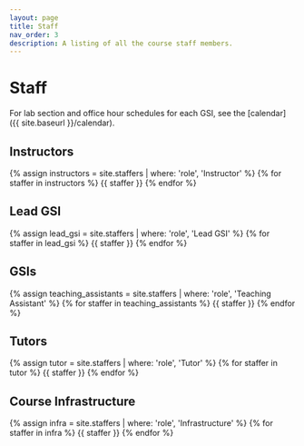 ```yaml
---
layout: page
title: Staff
nav_order: 3
description: A listing of all the course staff members.
---
```


# Staff

For lab section and office hour schedules for each GSI, see the [calendar]({{ site.baseurl }}/calendar).

## Instructors

<div class="role">
  {% assign instructors = site.staffers | where: 'role', 'Instructor' %}
  {% for staffer in instructors %}
  {{ staffer }}
  {% endfor %}
</div>

## Lead GSI
<div class="role">
  {% assign lead_gsi = site.staffers | where: 'role', 'Lead GSI' %}
  {% for staffer in lead_gsi %}
  {{ staffer }}
  {% endfor %}
</div> 

## GSIs

<div class="role">
  {% assign teaching_assistants = site.staffers | where: 'role', 'Teaching Assistant' %}
  {% for staffer in teaching_assistants %}
  {{ staffer }}
  {% endfor %}
</div>

## Tutors

<!-- The Dream Office offers peer-to-peer group tutoring sessions for residential PH142 graduate students. They do not offer 1:1 tutoring nor partake in grading and decision-making regarding course assignments. For more information about tutoring hours and offerings, check out their [group tutoring schedule](https://docs.google.com/spreadsheets/d/106iEifxibNnGHuG_rZ7BmTKlmJzUqDwu-JCbec6WDV8/edit?usp=sharing) or contact [biotutor_sphdiversity@berkeley.edu](mailto:biotutor_sphdiversity@berkeley.edu). -->

<div class="role">
  {% assign tutor = site.staffers | where: 'role', 'Tutor' %}
  {% for staffer in tutor %}
  {{ staffer }}
  {% endfor %}
</div> 

## Course Infrastructure

<div class="role">
  {% assign infra = site.staffers | where: 'role', 'Infrastructure' %}
  {% for staffer in infra %}
  {{ staffer }}
  {% endfor %}
</div>
